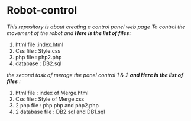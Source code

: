 # Robot-control


_This repository is about creating a control panel web page To control the movement of the robot and **Here is the list of files:**_

 1. html file :index.html
 2. Css file : Style.css
 3. php file : php2.php
 4. database : DB2.sql

 _the second task of merage the panel control 1 & 2 **and Here is the list of files** :_

1. html file : index of Merge.html
2. Css file : Style of Merge.css
3. 2 php file : php.php and php2.php
4. 2 database file : DB2.sql and DB1.sql
